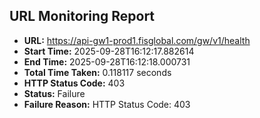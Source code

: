 ## URL Monitoring Report

- **URL:** https://api-gw1-prod1.fisglobal.com/gw/v1/health
- **Start Time:** 2025-09-28T16:12:17.882614
- **End Time:** 2025-09-28T16:12:18.000731
- **Total Time Taken:** 0.118117 seconds
- **HTTP Status Code:** 403
- **Status:** Failure
- **Failure Reason:** HTTP Status Code: 403
